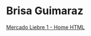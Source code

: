 # Brisa Guimaraz
[Mercado Liebre 1 - Home HTML](https://github.com/brisaguimaraz/mercadoLiebre/tree/maquetacionML)
